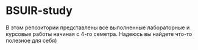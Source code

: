 # BSUIR-study

В этом репозитории представлены все выполненные лабораторные и курсовые работы начиная с 4-го семетра.
Надеюсь вы найдете что-то полезное для себя)
